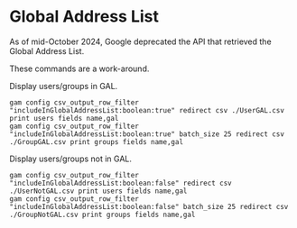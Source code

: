 # Global Address List

As of mid-October 2024, Google deprecated the API that retrieved the Global Address List.

These commands are a work-around.

Display users/groups in GAL.
```
gam config csv_output_row_filter "includeInGlobalAddressList:boolean:true" redirect csv ./UserGAL.csv print users fields name,gal
gam config csv_output_row_filter "includeInGlobalAddressList:boolean:true" batch_size 25 redirect csv ./GroupGAL.csv print groups fields name,gal
```

Display users/groups not in GAL.
```
gam config csv_output_row_filter "includeInGlobalAddressList:boolean:false" redirect csv ./UserNotGAL.csv print users fields name,gal
gam config csv_output_row_filter "includeInGlobalAddressList:boolean:false" batch_size 25 redirect csv ./GroupNotGAL.csv print groups fields name,gal
```
